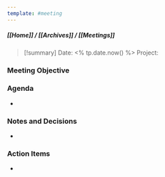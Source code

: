 ```yaml
---
template: #meeting
---
```

##### [[Home]] / [[Archives]] / [[Meetings]]
> [!summary]
> Date:  <% tp.date.now() %>
> Project: 

### Meeting Objective


### Agenda
- 

### Notes and Decisions
- 

### Action Items
- 
